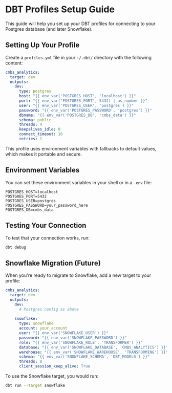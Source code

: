# DBT Profiles Setup Guide

This guide will help you set up your DBT profiles for connecting to your Postgres database (and later Snowflake).

## Setting Up Your Profile

Create a `profiles.yml` file in your `~/.dbt/` directory with the following content:

```yaml
cmbs_analytics:
  target: dev
  outputs:
    dev:
      type: postgres
      host: "{{ env_var('POSTGRES_HOST', 'localhost') }}"
      port: "{{ env_var('POSTGRES_PORT', 5432) | as_number }}"
      user: "{{ env_var('POSTGRES_USER', 'postgres') }}"
      password: "{{ env_var('POSTGRES_PASSWORD', 'postgres') }}"
      dbname: "{{ env_var('POSTGRES_DB', 'cmbs_data') }}"
      schema: public
      threads: 4
      keepalives_idle: 0
      connect_timeout: 10
      retries: 1
```

This profile uses environment variables with fallbacks to default values, which makes it portable and secure.

## Environment Variables

You can set these environment variables in your shell or in a `.env` file:

```
POSTGRES_HOST=localhost
POSTGRES_PORT=5432
POSTGRES_USER=postgres
POSTGRES_PASSWORD=your_password_here
POSTGRES_DB=cmbs_data
```

## Testing Your Connection

To test that your connection works, run:

```bash
dbt debug
```

## Snowflake Migration (Future)

When you're ready to migrate to Snowflake, add a new target to your profile:

```yaml
cmbs_analytics:
  target: dev
  outputs:
    dev:
      # Postgres config as above
      
    snowflake:
      type: snowflake
      account: your_account
      user: "{{ env_var('SNOWFLAKE_USER') }}"
      password: "{{ env_var('SNOWFLAKE_PASSWORD') }}"
      role: "{{ env_var('SNOWFLAKE_ROLE', 'TRANSFORMER') }}"
      database: "{{ env_var('SNOWFLAKE_DATABASE', 'CMBS_ANALYTICS') }}"
      warehouse: "{{ env_var('SNOWFLAKE_WAREHOUSE', 'TRANSFORMING') }}"
      schema: "{{ env_var('SNOWFLAKE_SCHEMA', 'DBT_MODELS') }}"
      threads: 8
      client_session_keep_alive: True
```

To use the Snowflake target, you would run:

```bash
dbt run --target snowflake
``` 